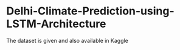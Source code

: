 # Delhi-Climate-Prediction-using-LSTM-Architecture

The dataset is given and also available in Kaggle 
